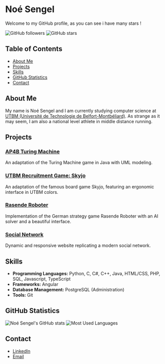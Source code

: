 # Noé Sengel

Welcome to my GitHub profile, as you can see i have many stars !

![GitHub followers](https://img.shields.io/github/followers/nonolintello?style=social)
![GitHub stars](https://img.shields.io/github/stars/nonolintello?style=social)

## Table of Contents
- [About Me](#about-me)
- [Projects](#projects)
- [Skills](#skills)
- [GitHub Statistics](#github-statistics)
- [Contact](#contact)

## About Me

My name is Noé Sengel and I am currently studying computer science at [UTBM (Université de Technologie de Belfort-Montbéliard)](https://www.utbm.fr). As strange as it may seem, I am also a national level athlete in middle distance running.

## Projects

### [AP4B Turing Machine](https://github.com/Mino1289/AP4B_TuringMachine)
An adaptation of the Turing Machine game in Java with UML modeling.

### [UTBM Recruitment Game: Skyjo](https://github.com/nonolintello/UTBM_RecruitmentGame_Skyjo)
An adaptation of the famous board game Skyjo, featuring an ergonomic interface in UTBM colors.

### [Rasende Roboter](https://github.com/Glenrunc/Rasende_Roboter)
Implementation of the German strategy game Rasende Roboter with an AI solver and a beautiful interface.

### [Social Network](https://github.com/nonolintello/socialNetwork)
Dynamic and responsive website replicating a modern social network.

## Skills

- **Programming Languages:** Python, C, C#, C++, Java, HTML/CSS, PHP, SQL, Javascript, TypeScript
- **Frameworks:** Angular
- **Database Management:** PostgreSQL (Administration)
- **Tools:** Git

## GitHub Statistics

![Noé Sengel's GitHub stats](https://github-readme-stats.vercel.app/api?username=nonolintello&show_icons=true&theme=radical)
![Most Used Languages](https://github-readme-stats.vercel.app/api/top-langs/?username=nonolintello&layout=compact&theme=radical)

## Contact

- [LinkedIn](https://www.linkedin.com/in/noé-sengel-a38771213/)
- [Email](mailto:noe.sengel)
